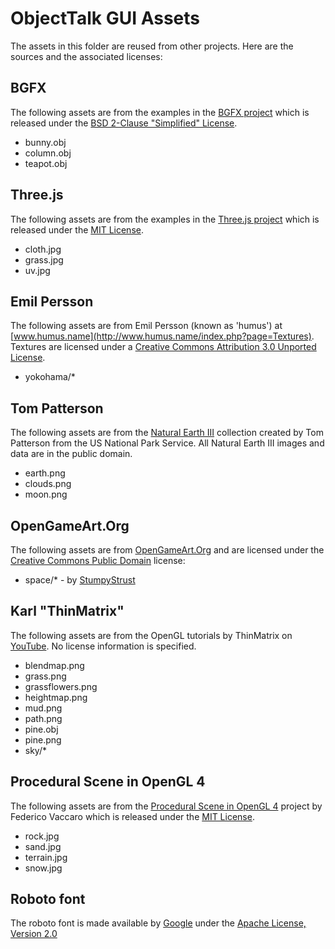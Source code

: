 # ObjectTalk GUI Assets

The assets in this folder are reused from other projects. Here are
the sources and the associated licenses:

## BGFX

The following assets are from the examples in the
[BGFX project](https://github.com/bkaradzic/bgfx)
which is released under the
[BSD 2-Clause "Simplified" License](https://opensource.org/licenses/BSD-2-Clause).

* bunny.obj
* column.obj
* teapot.obj

## Three.js

The following assets are from the examples in the
[Three.js project](https://threejs.org) which is released under the
[MIT License](https://opensource.org/licenses/MIT).

* cloth.jpg
* grass.jpg
* uv.jpg

## Emil Persson

The following assets are from Emil Persson (known as 'humus') at
[www.humus.name](http://www.humus.name/index.php?page=Textures).
Textures are licensed under a [Creative Commons Attribution 3.0 Unported License](https://creativecommons.org/licenses/by/3.0/).

* yokohama/*

## Tom Patterson

The following assets are from the
[Natural Earth III](http://www.shadedrelief.com/natural3/index.html)
collection created by Tom Patterson from the US National Park Service.
All Natural Earth III images and data are in the public domain.

* earth.png
* clouds.png
* moon.png

## OpenGameArt.Org

The following assets are from [OpenGameArt.Org](OpenGameArt.Org) and are
licensed under the
[Creative Commons Public Domain](https://creativecommons.org/publicdomain/zero/1.0/)
license:

* space/* - by [StumpyStrust](https://opengameart.org/content/space-skyboxes-0)

## Karl "ThinMatrix"

The following assets are from the OpenGL tutorials by ThinMatrix on
[YouTube](https://www.youtube.com/channel/UCUkRj4qoT1bsWpE_C8lZYoQ).
No license information is specified.

* blendmap.png
* grass.png
* grassflowers.png
* heightmap.png
* mud.png
* path.png
* pine.obj
* pine.png
* sky/*

## Procedural Scene in OpenGL 4

The following assets are from the
[Procedural Scene in OpenGL 4](https://github.com/fede-vaccaro/TerrainEngine-OpenGL)
project by Federico Vaccaro which is released under the
[MIT License](https://opensource.org/licenses/MIT).

* rock.jpg
* sand.jpg
* terrain.jpg
* snow.jpg

## Roboto font

The roboto font is made available by
[Google](https://fonts.google.com/specimen/Roboto)
under the
[Apache License, Version 2.0](https://www.apache.org/licenses/LICENSE-2.0)
